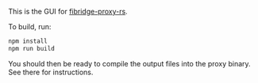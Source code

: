 This is the GUI for [fibridge-proxy-rs](https://github.com/anderspitman/fibridge-proxy-rs).

To build, run:

```bash
npm install
npm run build
```

You should then be ready to compile the output files into the proxy binary. See there
for instructions.
